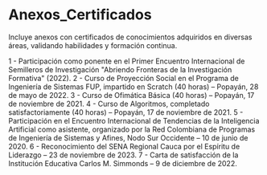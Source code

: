 # Anexos_Certificados
Incluye anexos con certificados de conocimientos adquiridos en diversas áreas, validando habilidades y formación continua.

1 - Participación como ponente en el Primer Encuentro Internacional de Semilleros de Investigación "Abriendo Fronteras de la Investigación Formativa" (2022).
2 - Curso de Proyección Social en el Programa de Ingeniería de Sistemas FUP, impartido en Scratch (40 horas) – Popayán, 28 de mayo de 2022.
3 - Curso de Ofimática Básica (40 horas) – Popayán, 17 de noviembre de 2021.
4 - Curso de Algoritmos, completado satisfactoriamente (40 horas) – Popayán, 17 de noviembre de 2021.
5 - Participación en el Encuentro Internacional de Tendencias de la Inteligencia Artificial como asistente, organizado por la Red Colombiana de Programas de Ingeniería de Sistemas y Afines, Nodo Sur Occidente – 10 de junio de 2020.
6 - Reconocimiento del SENA Regional Cauca por el Espíritu de Liderazgo – 23 de noviembre de 2023.
7 - Carta de satisfacción de la Institución Educativa Carlos M. Simmonds – 9 de diciembre de 2022.

